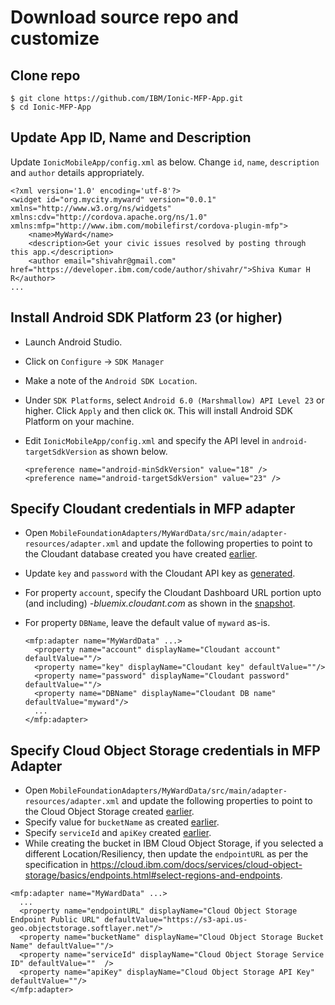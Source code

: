 # Download source repo and customize

## Clone repo

```
$ git clone https://github.com/IBM/Ionic-MFP-App.git
$ cd Ionic-MFP-App
```

## Update App ID, Name and Description

Update `IonicMobileApp/config.xml` as below. Change `id`, `name`, `description` and `author` details appropriately.

```
<?xml version='1.0' encoding='utf-8'?>
<widget id="org.mycity.myward" version="0.0.1" xmlns="http://www.w3.org/ns/widgets" xmlns:cdv="http://cordova.apache.org/ns/1.0" xmlns:mfp="http://www.ibm.com/mobilefirst/cordova-plugin-mfp">
    <name>MyWard</name>
    <description>Get your civic issues resolved by posting through this app.</description>
    <author email="shivahr@gmail.com" href="https://developer.ibm.com/code/author/shivahr/">Shiva Kumar H R</author>
...
```

## Install Android SDK Platform 23 (or higher)

* Launch Android Studio.
* Click on `Configure` -> `SDK Manager`
* Make a note of the `Android SDK Location`.
* Under `SDK Platforms`, select `Android 6.0 (Marshmallow) API Level 23` or higher. Click `Apply` and then click `OK`. This will install Android SDK Platform on your machine.

* Edit `IonicMobileApp/config.xml` and specify the API level in `android-targetSdkVersion` as shown below.

    ```
    <preference name="android-minSdkVersion" value="18" />
    <preference name="android-targetSdkVersion" value="23" />
    ```

## Specify Cloudant credentials in MFP adapter

* Open `MobileFoundationAdapters/MyWardData/src/main/adapter-resources/adapter.xml` and update the following properties to point to the Cloudant database created you have created [earlier](/install.md#create-cloudant-database).
* Update `key` and `password` with the Cloudant API key as [generated](/install.md#generate-cloudant-api-key).
* For property `account`, specify the Cloudant Dashboard URL portion upto (and including) *-bluemix.cloudant.com* as shown in the [snapshot](/install.md#generate-cloudant-api-key).
 * For property `DBName`, leave the default value of `myward` as-is.

    ```
    <mfp:adapter name="MyWardData" ...>
      <property name="account" displayName="Cloudant account" defaultValue=""/>
      <property name="key" displayName="Cloudant key" defaultValue=""/>
      <property name="password" displayName="Cloudant password" defaultValue=""/>
      <property name="DBName" displayName="Cloudant DB name" defaultValue="myward"/>
      ...
    </mfp:adapter>
    ```

## Specify Cloud Object Storage credentials in MFP Adapter

* Open `MobileFoundationAdapters/MyWardData/src/main/adapter-resources/adapter.xml` and update the following properties to point to the Cloud Object Storage created [earlier](/install.md#create-ibm-cloud-object-storage-service-and-populate-it-with-sample-data).
* Specify value for `bucketName` as created [earlier](/install.md#create-ibm-cloud-object-storage). 
* Specify `serviceId` and `apiKey` created [earlier](/install.md#create-service-id-and-api-key-for-accessing-objects).
* While creating the bucket in IBM Cloud Object Storage, if you selected a different Location/Resiliency, then update the `endpointURL` as per the specification in https://cloud.ibm.com/docs/services/cloud-object-storage/basics/endpoints.html#select-regions-and-endpoints.

```
<mfp:adapter name="MyWardData" ...>
  ...
  <property name="endpointURL" displayName="Cloud Object Storage Endpoint Public URL" defaultValue="https://s3-api.us-geo.objectstorage.softlayer.net"/>
  <property name="bucketName" displayName="Cloud Object Storage Bucket Name" defaultValue=""/>
  <property name="serviceId" displayName="Cloud Object Storage Service ID" defaultValue=""  />
  <property name="apiKey" displayName="Cloud Object Storage API Key" defaultValue=""/>
</mfp:adapter>
```
